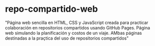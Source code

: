 # repo-compartido-web
"Página web sencilla en HTML, CSS y JavaScript creada para practicar colaboración en repositorios compartidos usando GitHub Pages.
Página web simulando la planificación y costos de un viaje.
AMbas páginas destinadas a la praçtica del uso de repositorios compartidos"


